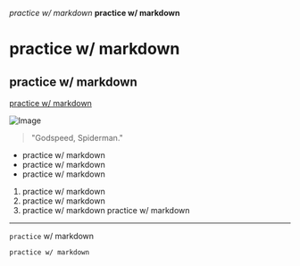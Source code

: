 *practice w/ markdown*
**practice w/ markdown**
# practice w/ markdown
## practice w/ markdown
[practice w/ markdown](https://www.youtube.com/watch?v=O91DT1pR1ew)

![Image](https://pbs.twimg.com/media/E96pWChXIAAIr5c.jpg)
> "Godspeed, Spiderman."
* practice w/ markdown
* practice w/ markdown
* practice w/ markdown
1. practice w/ markdown
2. practice w/ markdown
3. practice w/ markdown
practice w/ markdown
---
`practice` w/ markdown
```
practice w/ markdown
```
